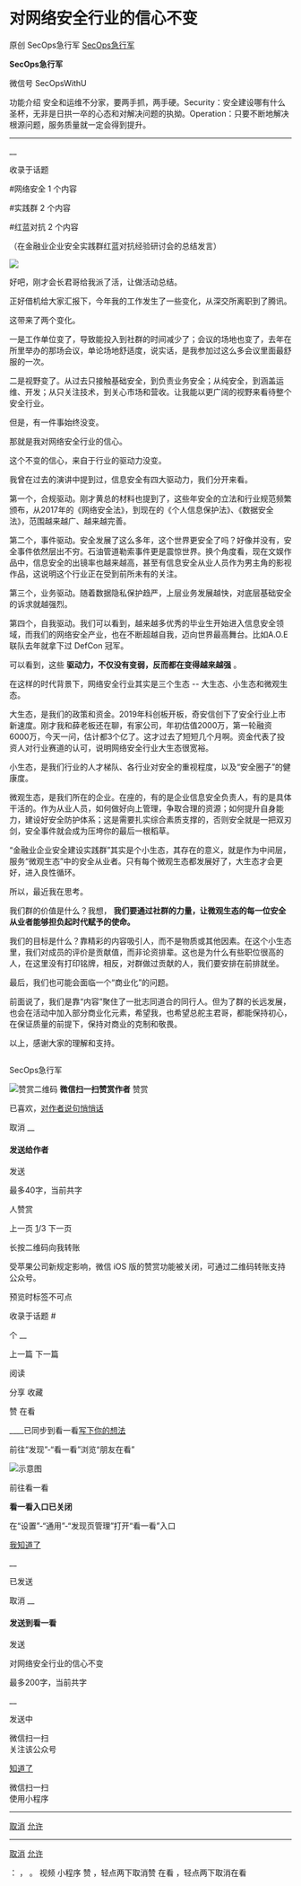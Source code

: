 #  对网络安全行业的信心不变

原创 SecOps急行军 [ SecOps急行军 ](javascript:void\(0\);)

**SecOps急行军** ![]()

微信号 SecOpsWithU

功能介绍
安全和运维不分家，要两手抓，两手硬。Security：安全建设哪有什么圣杯，无非是日拱一卒的心态和对解决问题的执拗。Operation：只要不断地解决根源问题，服务质量就一定会得到提升。

____

__

收录于话题

#网络安全 1 个内容

#实践群 2 个内容

#红蓝对抗 2 个内容

  

（在金融业企业安全实践群红蓝对抗经验研讨会的总结发言）

![](https://raw.githubusercontent.com/tuchuang9/tc1/refs/heads/main/public/20210929012135.png)

  

好吧，刚才会长君哥给我派了活，让做活动总结。

正好借机给大家汇报下，今年我的工作发生了一些变化，从深交所离职到了腾讯。

这带来了两个变化。

一是工作单位变了，导致能投入到社群的时间减少了；会议的场地也变了，去年在所里举办的那场会议，单论场地舒适度，说实话，是我参加过这么多会议里面最舒服的一次。

二是视野变了。从过去只接触基础安全，到负责业务安全；从纯安全，到涵盖运维、开发；从只关注技术，到关心市场和营收。让我能以更广阔的视野来看待整个安全行业。

但是，有一件事始终没变。

那就是我对网络安全行业的信心。

这个不变的信心，来自于行业的驱动力没变。

  

我曾在过去的演讲中提到过，信息安全有四大驱动力，我们分开来看。

第一个，合规驱动。刚才黄总的材料也提到了，这些年安全的立法和行业规范频繁颁布，从2017年的《网络安全法》，到现在的《个人信息保护法》、《数据安全法》，范围越来越广、越来越完善。

第二个，事件驱动。安全发展了这么多年，这个世界更安全了吗？好像并没有，安全事件依然层出不穷。石油管道勒索事件更是震惊世界。换个角度看，现在文娱作品中，信息安全的出镜率也越来越高，甚至有信息安全从业人员作为男主角的影视作品，这说明这个行业正在受到前所未有的关注。

第三个，业务驱动。随着数据隐私保护趋严，上层业务发展越快，对底层基础安全的诉求就越强烈。

第四个，自我驱动。我们可以看到，越来越多优秀的毕业生开始进入信息安全领域，而我们的网络安全产业，也在不断超越自我，迈向世界最高舞台。比如A.O.E联队去年就拿下过
DefCon 冠军。

可以看到，这些 **驱动力，不仅没有变弱，反而都在变得越来越强** 。

  

在这样的时代背景下，网络安全行业其实是三个生态 -- 大生态、小生态和微观生态。

大生态，是我们的政策和资金。2019年科创板开板，奇安信创下了安全行业上市新速度。刚才我和薛老板还在聊，有家公司，年初估值2000万，第一轮融资6000万，今天一问，估计都3个亿了。这才过去了短短几个月啊。资金代表了投资人对行业赛道的认可，说明网络安全行业大生态很宽裕。

小生态，是我们行业的人才梯队、各行业对安全的重视程度，以及“安全圈子”的健康度。

微观生态，是我们所在的企业。在座的，有的是企业信息安全负责人，有的是具体干活的。作为从业人员，如何做好向上管理，争取合理的资源；如何提升自身能力，建设好安全防护体系；这是需要扎实综合素质支撑的，否则安全就是一把双刃剑，安全事件就会成为压垮你的最后一根稻草。

  

“金融业企业安全建设实践群”其实是个小生态，其存在的意义，就是作为中间层，服务“微观生态”中的安全从业者。只有每个微观生态都发展好了，大生态才会更好，进入良性循环。

所以，最近我在思考。

我们群的价值是什么？我想， **我们要通过社群的力量，让微观生态的每一位安全从业者能够担负起时代赋予的使命。**

我们的目标是什么？靠精彩的内容吸引人，而不是物质或其他因素。在这个小生态里，我们对成员的评价是贡献值，而非论资排辈。这也是为什么有些职位很高的人，在这里没有打印铭牌，相反，对群做过贡献的人，我们要安排在前排就坐。

  

最后，我们也可能会面临一个“商业化”的问题。

前面说了，我们是靠“内容”聚住了一批志同道合的同行人。但为了群的长远发展，也会在活动中加入部分商业化元素，希望我，也希望总舵主君哥，都能保持初心，在保证质量的前提下，保持对商业的克制和敬畏。

  

以上，感谢大家的理解和支持。

  

  

![]()

SecOps急行军

![赞赏二维码]() **微信扫一扫赞赏作者** 赞赏

已喜欢，[对作者说句悄悄话](javascript:;)

取消 __

#### 发送给作者

发送

最多40字，当前共字

[](javascript:;) 人赞赏

上一页 [1](javascript:;)/3 下一页

长按二维码向我转账

受苹果公司新规定影响，微信 iOS 版的赞赏功能被关闭，可通过二维码转账支持公众号。

预览时标签不可点

收录于话题 #

个 __

上一篇 下一篇

阅读

分享 收藏

赞 在看

____已同步到看一看[写下你的想法](javascript:;)

前往“发现”-“看一看”浏览“朋友在看”

![示意图](//res.wx.qq.com/mmbizwap/zh_CN/htmledition/images/pic/appmsg/pic_like_comment55871f.png)

前往看一看

**看一看入口已关闭**

在“设置”-“通用”-“发现页管理”打开“看一看”入口

[我知道了](javascript:;)

__

已发送

取消 __

####  发送到看一看

发送

对网络安全行业的信心不变

最多200字，当前共字

__

发送中

微信扫一扫  
关注该公众号

[知道了](javascript:;)

微信扫一扫  
使用小程序

****

[取消](javascript:void\(0\);) [允许](javascript:void\(0\);)

****

[取消](javascript:void\(0\);) [允许](javascript:void\(0\);)

： ， 。 视频 小程序 赞 ，轻点两下取消赞 在看 ，轻点两下取消在看

